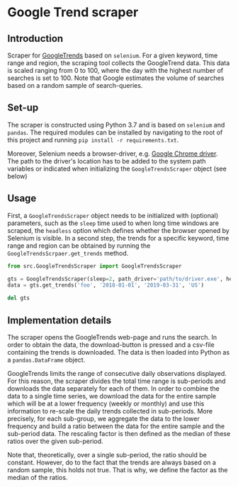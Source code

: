 # Google Trend scraper
## Introduction
Scraper for [GoogleTrends](https://trends.google.com/trends/?geo=US) based on `selenium`. 
For a given keyword, time range and region, the scraping tool collects the GoogleTrend data. This
data is scaled ranging from 0 to 100, where the day with the highest number of searches is set to 
100\. Note that Google estimates the volume of searches based on a random sample of search-queries.
  
## Set-up
The scraper is constructed using Python 3.7 and is based on `selenium` and `pandas`. The required 
modules can be installed by navigating to the root of this project and running 
`pip install -r requirements.txt`.

Moreover, Selenium needs a browser-driver, e.g. [Google Chrome driver](https://sites.google.com/a/chromium.org/chromedriver/downloads).
The path to the driver's location has to be added to the system path variables or 
indicated when initializing the `GoogleTrendsScraper` object (see below) 

## Usage
First, a `GoogleTrendsScraper` object needs to be initialized with (optional) parameters, such as
the `sleep` time used to when long time windows are scraped, the `headless` option which defines
whether the browser opened by Selenium is visible. In a second step, the trends for a specific 
keyword, time range and region can be obtained by running the `GoogleTrendsScrpaer.get_trends`
method. 

```python
from src.GoogleTrendsScraper import GoogleTrendsScraper

gts = GoogleTrendsScraper(sleep=2, path_driver='path/to/driver.exe', headless=True)
data = gts.get_trends('foo', '2018-01-01', '2019-03-31', 'US')

del gts
```


## Implementation details
The scraper opens the GoogleTrends web-page and runs the search. In order to obtain the data, the 
download-button is pressed and a csv-file containing the trends is downloaded. The data is then 
loaded into Python as a `pandas.DataFrame` object. 

GoogleTrends limits the range of consecutive daily observations displayed. For this reason, the 
scraper divides the total time range is sub-periods and downloads the data separately for each of
them. In order to combine the data to a single time series, we download the data for the entire sample
which will be at a lower frequency (weekly or monthly) and use this information to re-scale the 
daily trends collected in sub-periods. More precisely, for each sub-group, we aggregate the data to the
lower frequency and build a ratio between the data for the entire sample and the sub-period data. The rescaling
factor is then defined as the median of these ratios over the given sub-period.

Note that, theoretically, over a single sub-period, the ratio should be constant. However, do to the fact that 
the trends are always based on a random sample, this holds not true. That is why, we define the factor as the 
median of the ratios.
